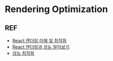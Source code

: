 # Rendering Optimization

##  REF
- [React 렌더링 이해 및 최적화](https://medium.com/vingle-tech-blog/react-%EB%A0%8C%EB%8D%94%EB%A7%81-%EC%9D%B4%ED%95%B4%ED%95%98%EA%B8%B0-f255d6569849)
- [React 렌더링과 성능 알아보기](https://meetup.toast.com/posts/110)
- [성능 최적화](https://reactjs-kr.firebaseapp.com/docs/optimizing-performance.html)